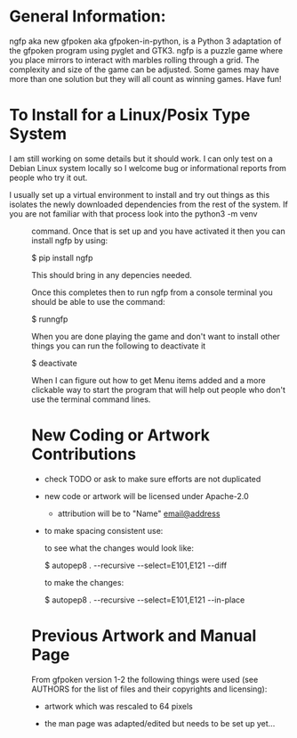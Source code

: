 

# General Information:

ngfp aka new gfpoken aka gfpoken-in-python, is a Python 3 adaptation of the gfpoken program using pyglet and GTK3.  ngfp is a puzzle game where you place mirrors to interact with marbles rolling through a grid.  The complexity and size of the game can be adjusted.  Some games may have more than one solution but they will all count as winning games.  Have fun!


# To Install for a Linux/Posix Type System

  I am still working on some details but it should work.  I can only test on a Debian Linux system locally so I welcome bug or informational reports from people who try it out.

  I usually set up a virtual environment to install and try out things as this isolates the newly downloaded dependencies from the rest of the system.  If you are not familiar with that process look into the python3 -m venv <dir> command.  Once that is set up and you have activated it then you can install ngfp by using:

  $ pip install ngfp

  This should bring in any depencies needed.

  Once this completes then to run ngfp from a console terminal you should be able to use the command:

  $ runngfp

  When you are done playing the game and don't want to install other things you can run the following to deactivate it

  $ deactivate


  When I can figure out how to get Menu items added and a more clickable way to start the program that will help out people who don't use the terminal command lines.


# New Coding or Artwork Contributions

  - check TODO or ask to make sure efforts are not duplicated

  - new code or artwork will be licensed under Apache-2.0
    - attribution will be to "Name" <email@address>

  - to make spacing consistent use:

      to see what the changes would look like:

     $ autopep8 . --recursive --select=E101,E121 --diff

      to make the changes:

     $ autopep8 . --recursive --select=E101,E121 --in-place


# Previous Artwork and Manual Page

  From gfpoken version 1-2 the following things were used (see AUTHORS for the list of files and their copyrights and licensing):

  - artwork which was rescaled to 64 pixels

  - the man page was adapted/edited but needs to be set up yet...


